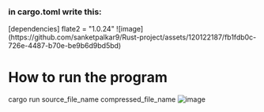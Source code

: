 <h3>in cargo.toml write this:</h3>
[dependencies]
flate2 = "1.0.24"
![image](https://github.com/sanketpalkar9/Rust-project/assets/120122187/fb1fdb0c-726e-4487-b70e-be9b6d9bd5bd)



<h1>How to run the program</h1>

cargo run source_file_name compressed_file_name
![image](https://github.com/sanketpalkar9/Rust-project/assets/120122187/4a9ef862-28e8-4256-88d6-77a5e2ad4c27)
